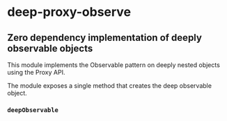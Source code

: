 # deep-proxy-observe

## Zero dependency implementation of deeply observable objects

This module implements the Observable pattern on deeply nested objects using the Proxy API.

The module exposes a single method that creates the deep observable object.

### `deepObservable`

